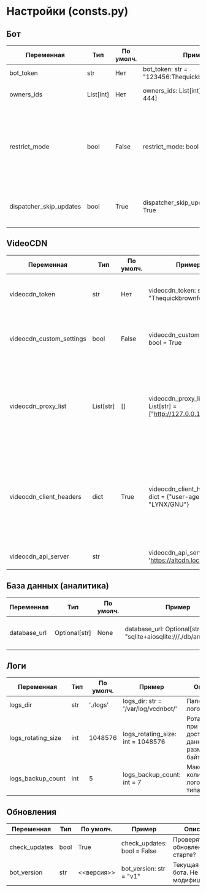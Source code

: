 # Настройки (consts.py)

## Бот

| Переменная               | Тип         | По умолч.  | Пример                                                  | Описание                                                |
| ------------------------ | ----------- | ---------- | ------------------------------------------------------- | ------------------------------------------------------- |
| bot_token                | str         | Нет        | bot_token: str = "123456:Thequickbrownfox01234"         | Токен от вашего Telegram-бота
| owners_ids               | List\[int\] | Нет        | owners_ids: List\[int\] = \[100, 200, 444\]             | ID тех, кто управляет ботом   
| restrict_mode            | bool        | False      | restrict_mode: bool = False                             | Переключение "ограниченного" режима. Если включено, ботом пользоваться смогут только те, кто входят в число owners_ids
| dispatcher_skip_updates  | bool        | True       | dispatcher_skip_updates: bool = True                    | Пропускать накопившиеся до запуска обновления Telegram?
 


## VideoCDN
| Переменная               | Тип         | По умолч.  | Пример                                                  | Описание                                                |
| ------------------------ | ----------- | ---------- | ------------------------------------------------------- | ------------------------------------------------------- |
| videocdn_token           | str         | Нет        | videocdn_token: str = "Thequickbrownfox01234"           | Токен от вашего VideoCDN-аккаунта. Получить можно в ЛК.
| videocdn_custom_settings | bool        | False      | videocdn_custom_settings: bool = True                   | Использовать кастомные настройки для videocdn_api? (указанные ниже)
| videocdn_proxy_list      | List[str]   | \[\]       | videocdn_proxy_list: List[str] = \["http://127.0.0.1:8888"\]| Любые совместимые с aiohttp прокси (HTTP и некоторые HTTPS). При запросе к API будет выбираться случайный вариант.
| videocdn_client_headers  | dict        | True       | videocdn_client_headers: dict = {"user-agent": "LYNX/GNU"}|  Любые дополнительные клиентские заголовки. Внимание: заголовок с токеном добавлять не нужно! Токен автоматически добавляется как GET-параметр.
| videocdn_api_server      | str         |            | videocdn_api_server: str = 'https://altcdn.local/api'    | API-сервер videocdn.tv или совместимый

## База данных (аналитика)
| Переменная               | Тип          | По умолч.  | Пример                                                                | Описание                                                |
| ------------------------ | ------------ | ---------- | --------------------------------------------------------------------- | ------------------------------------------------------- |
| database_url             | Optional[str]| None       | database_url: Optional[str] = "sqlite+aiosqlite:///./db/analytics.db" | Тип_базы+коннектор://путь/до/БД. Чтобы отключить, укажите None


## Логи
| Переменная               | Тип         | По умолч.  | Пример                                                  | Описание                                                |
| ------------------------ | ----------- | ---------- | ------------------------------------------------------- | ------------------------------------------------------- |
| logs_dir                 | str         | './logs'   | logs_dir: str = '/var/log/vcdnbot/'                     | Папка для логов.  
| logs_rotating_size       | int         | 1048576    | logs_rotating_size: int = 1048576                       | Ротация логов при достижении данного размера в байтах
| logs_backup_count        | int         | 5          | logs_backup_count: int = 7                              | Максимальное количество логов каждого типа

## Обновления
| Переменная               | Тип         | По умолч.  | Пример                                                  | Описание                                                |
| ------------------------ | ----------- | ---------- | ------------------------------------------------------- | ------------------------------------------------------- |
| check_updates            | bool        | True       | check_updates: bool = False                             | Проверять обновления при старте?
| bot_version              | str         | <<версия>> | bot_version: str = "v1"                                 | Текущая версия бота. Не модифицировать! 
